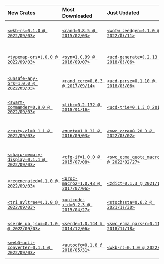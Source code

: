 | New Crates                                                                                   | Most Downloaded                                                             | Just Updated                                                                                    | Most Recent Downloads                                                       | Popular Keywords                                                              | Popular Categories                                                                                            |
|:---------------------------------------------------------------------------------------------|:----------------------------------------------------------------------------|:------------------------------------------------------------------------------------------------|:----------------------------------------------------------------------------|:------------------------------------------------------------------------------|:--------------------------------------------------------------------------------------------------------------|
| [`<wkb-rs=0.1.0 @ 2022/09/03>`](https://crates.io/crates/wkb-rs)                             | [`<rand=0.8.5 @ 2015/02/03>`](https://crates.io/crates/rand)                | [`<wotw_seedgen=0.1.0 @ 2022/05/11>`](https://crates.io/crates/wotw_seedgen)                    | [`<syn=1.0.99 @ 2016/09/07>`](https://crates.io/crates/syn)                 | [`<cli (2,806 crates) @ 2014/12/14>`](https://crates.io/keywords/cli)         | [`<Command line utilities (4,890 crates) @ 2017/01/18>`](https://crates.io/categories/command-line-utilities) |
| [`<typemap-ors=1.0.0 @ 2022/09/03>`](https://crates.io/crates/typemap-ors)                   | [`<syn=1.0.99 @ 2016/09/07>`](https://crates.io/crates/syn)                 | [`<ucd-generate=0.2.13 @ 2018/03/06>`](https://crates.io/crates/ucd-generate)                   | [`<proc-macro2=1.0.43 @ 2017/07/06>`](https://crates.io/crates/proc-macro2) | [`<async (1,481 crates) @ 2015/02/19>`](https://crates.io/keywords/async)     | [`<No standard library (4,153 crates) @ 2017/02/10>`](https://crates.io/categories/no-std)                    |
| [`<unsafe-any-ors=1.0.0 @ 2022/09/03>`](https://crates.io/crates/unsafe-any-ors)             | [`<rand_core=0.6.3 @ 2017/09/14>`](https://crates.io/crates/rand_core)      | [`<ucd-parse=0.1.10 @ 2018/03/06>`](https://crates.io/crates/ucd-parse)                         | [`<quote=1.0.21 @ 2016/09/03>`](https://crates.io/crates/quote)             | [`<api (1,265 crates) @ 2014/11/30>`](https://crates.io/keywords/api)         | [`<API bindings (2,441 crates) @ 2017/01/18>`](https://crates.io/categories/api-bindings)                     |
| [`<swarm-commander=0.9.0 @ 2022/09/03>`](https://crates.io/crates/swarm-commander)           | [`<libc=0.2.132 @ 2015/01/16>`](https://crates.io/crates/libc)              | [`<ucd-trie=0.1.5 @ 2018/03/06>`](https://crates.io/crates/ucd-trie)                            | [`<rand_core=0.6.3 @ 2017/09/14>`](https://crates.io/crates/rand_core)      | [`<web (1,161 crates) @ 2014/11/29>`](https://crates.io/keywords/web)         | [`<Network programming (2,310 crates) @ 2017/01/18>`](https://crates.io/categories/network-programming)       |
| [`<rusty-cl=0.1.1 @ 2022/09/03>`](https://crates.io/crates/rusty-cl)                         | [`<quote=1.0.21 @ 2016/09/03>`](https://crates.io/crates/quote)             | [`<swc_core=0.20.3 @ 2022/08/02>`](https://crates.io/crates/swc_core)                           | [`<cfg-if=1.0.0 @ 2015/07/08>`](https://crates.io/crates/cfg-if)            | [`<parser (1,108 crates) @ 2014/11/15>`](https://crates.io/keywords/parser)   | [`<Data structures (2,308 crates) @ 2017/01/18>`](https://crates.io/categories/data-structures)               |
| [`<sharp-memory-display=0.1.1 @ 2022/09/03>`](https://crates.io/crates/sharp-memory-display) | [`<cfg-if=1.0.0 @ 2015/07/08>`](https://crates.io/crates/cfg-if)            | [`<swc_ecma_quote_macros=0.29.1 @ 2022/02/27>`](https://crates.io/crates/swc_ecma_quote_macros) | [`<itoa=1.0.3 @ 2016/06/26>`](https://crates.io/crates/itoa)                | [`<ffi (1,104 crates) @ 2014/11/21>`](https://crates.io/keywords/ffi)         | [`<Embedded development (2,214 crates) @ 2017/02/06>`](https://crates.io/categories/embedded)                 |
| [`<regenerated=0.1.0 @ 2022/09/03>`](https://crates.io/crates/regenerated)                   | [`<proc-macro2=1.0.43 @ 2017/07/06>`](https://crates.io/crates/proc-macro2) | [`<zdict=0.1.3 @ 2021/11/04>`](https://crates.io/crates/zdict)                                  | [`<rand=0.8.5 @ 2015/02/03>`](https://crates.io/crates/rand)                | [`<crypto (1,083 crates) @ 2014/11/24>`](https://crates.io/keywords/crypto)   | [`<Asynchronous (2,055 crates) @ 2017/01/18>`](https://crates.io/categories/asynchronous)                     |
| [`<tri_avltree=0.1.0 @ 2022/09/03>`](https://crates.io/crates/tri_avltree)                   | [`<unicode-xid=0.2.3 @ 2015/04/27>`](https://crates.io/crates/unicode-xid)  | [`<stochasta=0.6.2 @ 2021/12/30>`](https://crates.io/crates/stochasta)                          | [`<libc=0.2.132 @ 2015/01/16>`](https://crates.io/crates/libc)              | [`<wasm (837 crates) @ 2017/04/13>`](https://crates.io/keywords/wasm)         | [`<Development tools (1,898 crates) @ 2016/12/31>`](https://crates.io/categories/development-tools)           |
| [`<serde_ub_json=0.1.0 @ 2022/09/03>`](https://crates.io/crates/serde_ub_json)               | [`<serde=1.0.144 @ 2014/12/06>`](https://crates.io/crates/serde)            | [`<swc_ecma_parser=0.118.5 @ 2018/11/18>`](https://crates.io/crates/swc_ecma_parser)            | [`<getrandom=0.2.7 @ 2019/01/19>`](https://crates.io/crates/getrandom)      | [`<http (825 crates) @ 2014/11/29>`](https://crates.io/keywords/http)         | [`<Algorithms (1,746 crates) @ 2017/01/18>`](https://crates.io/categories/algorithms)                         |
| [`<web3-unit-converter=0.1.1 @ 2022/09/03>`](https://crates.io/crates/web3-unit-converter)   | [`<autocfg=0.1.8 @ 2018/05/31>`](https://crates.io/crates/autocfg)          | [`<wkb-rs=0.1.0 @ 2022/09/03>`](https://crates.io/crates/wkb-rs)                                | [`<serde=1.0.144 @ 2014/12/06>`](https://crates.io/crates/serde)            | [`<database (800 crates) @ 2014/11/21>`](https://crates.io/keywords/database) | [`<Encoding (1,648 crates) @ 2017/01/18>`](https://crates.io/categories/encoding)                             |